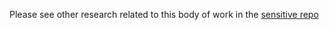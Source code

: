 Please see other research related to this body of work in the [sensitive repo](https://github.com/department-of-veterans-affairs/va.gov-team-sensitive/tree/master/teams/vsp/teams/Identity/research/2024-03%20Fraud%20Notifications)
